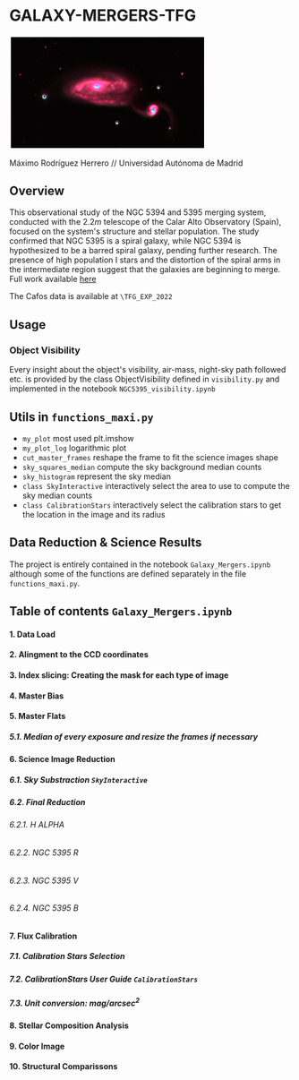 # GALAXY-MERGERS-TFG

<img src="IMAGES/NGC_RGB_1.png?raw=true" alt="drawing" width="350"/>

Máximo Rodríguez Herrero
//
Universidad Autónoma de Madrid

## Overview

This observational study of the NGC 5394 and 5395 merging system, conducted with the $2.2m$ telescope of the Calar Alto Observatory (Spain), focused on the system's structure and stellar population. The study confirmed that NGC 5395 is a spiral galaxy, while NGC 5394 is hypothesized to be a barred spiral galaxy, pending further research. The presence of high population I stars and the distortion of the spiral arms in the intermediate region suggest that the galaxies are beginning to merge. Full work available [here](https://github.com/MaximoRdz/GALAXY-MERGERS-TFG/blob/main/GALAXY_MERGERS_MAXIMO.pdf)

The Cafos data is available at `\TFG_EXP_2022`
## Usage

### Object Visibility

Every insight about the object's visibility, air-mass, night-sky path followed etc. is provided by the class ObjectVisibility defined in `visibility.py` and implemented in the notebook `NGC5395_visibility.ipynb`

## Utils in `functions_maxi.py`

- `my_plot` most used plt.imshow 
- `my_plot_log` logarithmic plot
- `cut_master_frames` reshape the frame to fit the science images shape
- `sky_squares_median` compute the sky background median counts
- `sky_histogram` represent the sky median
- `class SkyInteractive` interactively select the area to use to compute the sky median counts
- `class CalibrationStars` interactively select the calibration stars to get the location in the image and its radius

## Data Reduction & Science Results

The project is entirely contained in the notebook `Galaxy_Mergers.ipynb` although some of the functions are defined separately in the file `functions_maxi.py`.

## Table of contents `Galaxy_Mergers.ipynb` 

#### 1. Data Load
#### 2. Alingment to the CCD coordinates
#### 3. Index slicing: Creating the mask for each type of image
#### 4. Master Bias
#### 5. Master Flats
##### 5.1. Median of every exposure and resize the frames if necessary
#### 6. Science Image Reduction
##### 6.1. Sky Substraction `SkyInteractive`
##### 6.2. Final Reduction
###### 6.2.1. H ALPHA
###### 6.2.2. NGC 5395 R
###### 6.2.3. NGC 5395 V
###### 6.2.4. NGC 5395 B
#### 7. Flux Calibration
##### 7.1. Calibration Stars Selection
##### 7.2. CalibrationStars User Guide `CalibrationStars`
##### 7.3. Unit conversion: $mag/arcsec^2$
#### 8. Stellar Composition Analysis
#### 9. Color Image
#### 10. Structural Comparissons


